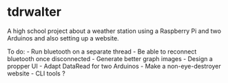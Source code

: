 # tdrwalter
A high school project about a weather station using a Raspberry Pi and two Arduinos and also setting up a website.

To do:
    - Run bluetooth on a separate 
    thread
    - Be able to reconnect bluetooth once disconnected
    - Generate better graph images
    - Design a propper UI
    - Adapt DataRead for two Arduinos
    - Make a non-eye-destroyer website
    - CLI tools ?

